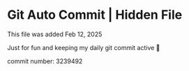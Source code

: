 # Git Auto Commit | Hidden File

This file was added Feb 12, 2025

Just for fun and keeping my daily git commit active 🤪

commit number: 3239492
